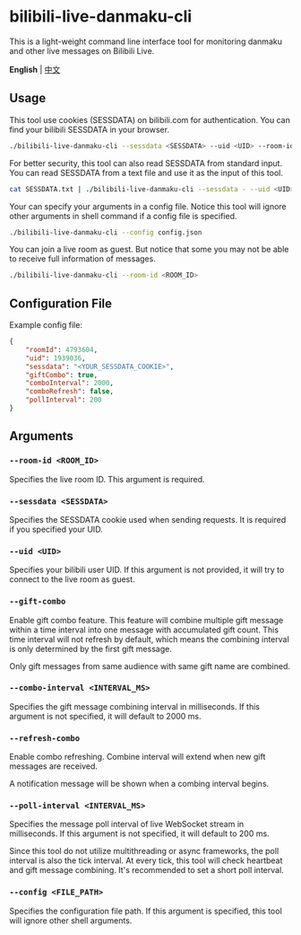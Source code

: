 # bilibili-live-danmaku-cli
This is a light-weight command line interface tool for monitoring danmaku and other live messages on Bilibili Live.

**English** | [中文](./README-zh.md)

## Usage
This tool use cookies (SESSDATA) on bilibili.com for authentication. You can find your bilibili SESSDATA in your browser. 
```bash
./bilibili-live-danmaku-cli --sessdata <SESSDATA> --uid <UID> --room-id <ROOM_ID>
```

For better security, this tool can also read SESSDATA from standard input. You can read SESSDATA from a text file and use it as the input of this tool.
```bash
cat SESSDATA.txt | ./bilibili-live-danmaku-cli --sessdata - --uid <UID> --room-id <ROOM_ID>
```

Your can specify your arguments in a config file. Notice this tool will ignore other arguments in shell command if a config file is specified.
```bash
./bilibili-live-danmaku-cli --config config.json
```

You can join a live room as guest. But notice that some you may not be able to receive full information of messages.
```bash
./bilibili-live-danmaku-cli --room-id <ROOM_ID>
```

## Configuration File
Example config file:
```json
{
    "roomId": 4793604,
    "uid": 1939036,
    "sessdata": "<YOUR_SESSDATA_COOKIE>",
    "giftCombo": true,
    "comboInterval": 2000,
    "comboRefresh": false,
    "pollInterval": 200
}
```

## Arguments
### `--room-id <ROOM_ID>`
Specifies the live room ID. This argument is required.

### `--sessdata <SESSDATA>`
Specifies the SESSDATA cookie used when sending requests. It is required if you specified your UID.

### `--uid <UID>`
Specifies your bilibili user UID. If this argument is not provided, it will try to connect to the live room as guest.

### `--gift-combo`
Enable gift combo feature. This feature will combine multiple gift message within a time interval into one message with accumulated gift count. This time interval will not refresh by default, which means the combining interval is only determined by the first gift message.

Only gift messages from same audience with same gift name are combined.

### `--combo-interval <INTERVAL_MS>`
Specifies the gift message combining interval in milliseconds. If this argument is not specified, it will default to 2000 ms.

### `--refresh-combo`
Enable combo refreshing. Combine interval will extend when new gift messages are received.

A notification message will be shown when a combing interval begins.

### `--poll-interval <INTERVAL_MS>`
Specifies the message poll interval of live WebSocket stream in milliseconds. If this argument is not specified, it will default to 200 ms.

Since this tool do not utilize multithreading or async frameworks, the poll interval is also the tick interval. At every tick, this tool will check heartbeat and gift message combining. It's recommended to set a short poll interval.

### `--config <FILE_PATH>`
Specifies the configuration file path. If this argument is specified, this tool will ignore other shell arguments. 